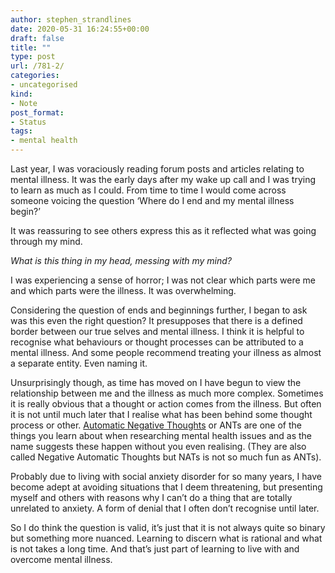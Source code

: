 ```yaml
---
author: stephen_strandlines
date: 2020-05-31 16:24:55+00:00
draft: false
title: ""
type: post
url: /781-2/
categories:
- uncategorised
kind:
- Note
post_format:
- Status
tags:
- mental health
---
```


Last year, I was voraciously reading forum posts and articles relating to mental illness. It was the early days after my wake up call and I was trying to learn as much as I could. From time to time I would come across someone voicing the question ‘Where do I end and my mental illness begin?’

It was reassuring to see others express this as it reflected what was going through my mind.

_What is this thing in my head, messing with my mind?_

I was experiencing a sense of horror; I was not clear which parts were me and which parts were the illness. It was overwhelming.

Considering the question of ends and beginnings further, I began to ask was this even the right question? It presupposes that there is a defined border between our true selves and mental illness. I think it is helpful to recognise what behaviours or thought processes can be attributed to a mental illness. And some people recommend treating your illness as almost a separate entity. Even naming it.

Unsurprisingly though, as time has moved on I have begun to view the relationship between me and the illness as much more complex. Sometimes it is really obvious that a thought or action comes from the illness. But often it is not until much later that I realise what has been behind some thought process or other. [Automatic Negative Thoughts](https://www.mindwell-leeds.org.uk/myself/feel-better/practise-self-help/depression-self-help/challenge-how-you-think-depression) or ANTs are one of the things you learn about when researching mental health issues and as the name suggests these happen without you even realising. (They are also called Negative Automatic Thoughts but NATs is not so much fun as ANTs).

Probably due to living with social anxiety disorder for so many years, I have become adept at avoiding situations that I deem threatening, but presenting myself and others with reasons why I can’t do a thing that are totally unrelated to anxiety. A form of denial that I often don’t recognise until later.

So I do think the question is valid, it’s just that it is not always quite so binary but something more nuanced. Learning to discern what is rational and what is not takes a long time. And that’s just part of learning to live with and overcome mental illness.
